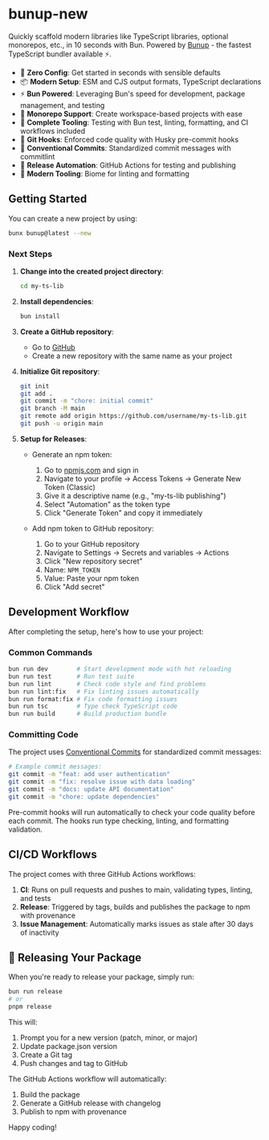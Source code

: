 # bunup-new

Quickly scaffold modern libraries like TypeScript libraries, optional monorepos, etc., in 10 seconds with Bun. Powered by [Bunup](https://bunup.dev/) - the fastest TypeScript bundler available ⚡️.

- 🚀 **Zero Config**: Get started in seconds with sensible defaults
- 📦 **Modern Setup**: ESM and CJS output formats, TypeScript declarations
- ⚡️ **Bun Powered**: Leveraging Bun's speed for development, package management, and testing
- 🧩 **Monorepo Support**: Create workspace-based projects with ease
- 🔧 **Complete Tooling**: Testing with Bun test, linting, formatting, and CI workflows included
- 🚦 **Git Hooks**: Enforced code quality with Husky pre-commit hooks
- 📝 **Conventional Commits**: Standardized commit messages with commitlint
- 🚢 **Release Automation**: GitHub Actions for testing and publishing
- 🧹 **Modern Tooling**: Biome for linting and formatting

## Getting Started

You can create a new project by using:

```sh [bun]
bunx bunup@latest --new
```

### Next Steps

1. **Change into the created project directory**:

   ```sh
   cd my-ts-lib
   ```

2. **Install dependencies**:

   ```sh
   bun install
   ```

3. **Create a GitHub repository**:

   - Go to [GitHub](https://github.com/new)
   - Create a new repository with the same name as your project

4. **Initialize Git repository**:

   ```sh
   git init
   git add .
   git commit -m "chore: initial commit"
   git branch -M main
   git remote add origin https://github.com/username/my-ts-lib.git
   git push -u origin main
   ```

5. **Setup for Releases**:

   - Generate an npm token:

     1. Go to [npmjs.com](https://www.npmjs.com/) and sign in
     2. Navigate to your profile → Access Tokens → Generate New Token (Classic)
     3. Give it a descriptive name (e.g., "my-ts-lib publishing")
     4. Select "Automation" as the token type
     5. Click "Generate Token" and copy it immediately

   - Add npm token to GitHub repository:
     1. Go to your GitHub repository
     2. Navigate to Settings → Secrets and variables → Actions
     3. Click "New repository secret"
     4. Name: `NPM_TOKEN`
     5. Value: Paste your npm token
     6. Click "Add secret"

## Development Workflow

After completing the setup, here's how to use your project:

### Common Commands

```sh
bun run dev        # Start development mode with hot reloading
bun run test       # Run test suite
bun run lint       # Check code style and find problems
bun run lint:fix   # Fix linting issues automatically
bun run format:fix # Fix code formatting issues
bun run tsc        # Type check TypeScript code
bun run build      # Build production bundle
```

### Committing Code

The project uses [Conventional Commits](https://www.conventionalcommits.org/) for standardized commit messages:

```sh
# Example commit messages:
git commit -m "feat: add user authentication"
git commit -m "fix: resolve issue with data loading"
git commit -m "docs: update API documentation"
git commit -m "chore: update dependencies"
```

Pre-commit hooks will run automatically to check your code quality before each commit. The hooks run type checking, linting, and formatting validation.

## CI/CD Workflows

The project comes with three GitHub Actions workflows:

1. **CI**: Runs on pull requests and pushes to main, validating types, linting, and tests
2. **Release**: Triggered by tags, builds and publishes the package to npm with provenance
3. **Issue Management**: Automatically marks issues as stale after 30 days of inactivity

## 🚀 Releasing Your Package

When you're ready to release your package, simply run:

```sh
bun run release
# or
pnpm release
```

This will:

1. Prompt you for a new version (patch, minor, or major)
2. Update package.json version
3. Create a Git tag
4. Push changes and tag to GitHub

The GitHub Actions workflow will automatically:

1. Build the package
2. Generate a GitHub release with changelog
3. Publish to npm with provenance

Happy coding!
